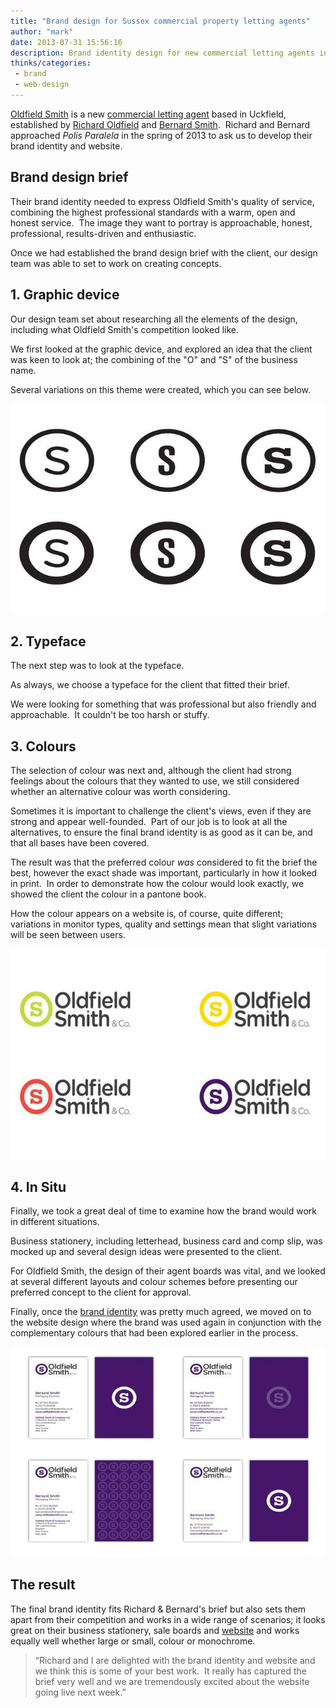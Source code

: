 ```yaml
---
title: "Brand design for Sussex commercial property letting agents"
author: "mark"
date: 2013-07-31 15:56:16
description: Brand identity design for new commercial letting agents in Sussex, Oldfield Smith
thinks/categories: 
 - brand
 - web-design
---
```


[Oldfield Smith](http://www.oldfield-smith.co.uk/) is a new [commercial letting agent](http://www.oldfield-smith.co.uk/what-we-do/agency/) based in Uckfield, established by [Richard Oldfield](http://www.oldfield-smith.co.uk/who-we-are/richard-oldfield/) and [Bernard Smith](http://www.oldfield-smith.co.uk/who-we-are/bernard-smith/).  Richard and Bernard approached *Polis Paralela* in the spring of 2013 to ask us to develop their brand identity and website.

## Brand design brief

Their brand identity needed to express Oldfield Smith's quality of service,  combining the highest professional standards with a warm, open and honest service.  The image they want to portray is approachable, honest, professional, results-driven and enthusiastic.

Once we had established the brand design brief with the client, our design team was able to set to work on creating concepts.

## 1. Graphic device

Our design team set about researching all the elements of the design, including what Oldfield Smith's competition looked like.

We first looked at the graphic device, and explored an idea that the client was keen to look at; the combining of the "O" and "S" of the business name.

Several variations on this theme were created, which you can see below.

![](images/blog/Oldfield-Smith-S.jpg "Several ideas for the graphic device were looked at")

## 2. Typeface

The next step was to look at the typeface.

As always, we choose a typeface for the client that fitted their brief.

We were looking for something that was professional but also friendly and approachable.  It couldn't be too harsh or stuffy.

## 3. Colours

The selection of colour was next and, although the client had strong feelings about the colours that they wanted to use, we still considered whether an alternative colour was worth considering.

Sometimes it is important to challenge the client's views, even if they are strong and appear well-founded.  Part of our job is to look at all the alternatives, to ensure the final brand identity is as good as it can be, and that all bases have been covered.

The result was that the preferred colour *was* considered to fit the brief the best, however the exact shade was important, particularly in how it looked in print.  In order to demonstrate how the colour would look exactly, we showed the client the colour in a pantone book.

How the colour appears on a website is, of course, quite different; variations in monitor types, quality and settings mean that slight variations will be seen between users.

![](images/blog/oldsmith-colours-considered.jpg "Different colours were considered")

## 4. In Situ

Finally, we took a great deal of time to examine how the brand would work in different situations.

Business stationery, including letterhead, business card and comp slip, was mocked up and several design ideas were presented to the client.

For Oldfield Smith, the design of their agent boards was vital, and we looked at several different layouts and colour schemes before presenting our preferred concept to the client for approval.

Finally, once the [brand identity](/creates/brand/) was pretty much agreed, we moved on to the website design where the brand was used again in conjunction with the complementary colours that had been explored earlier in the process.

![](images/blog/business-cards.jpg "Concepts for business cards")

## The result

The final brand identity fits Richard &amp; Bernard's brief but also sets them apart from their competition and works in a wide range of scenarios; it looks great on their business stationery, sale boards and [website](http://www.oldfield-smith.co.uk/) and works equally well whether large or small, colour or monochrome.

> “Richard and I are delighted with the brand identity and website and we think this is some of your best work.  It really has captured the brief very well and we are tremendously excited about the website going live next week.”



